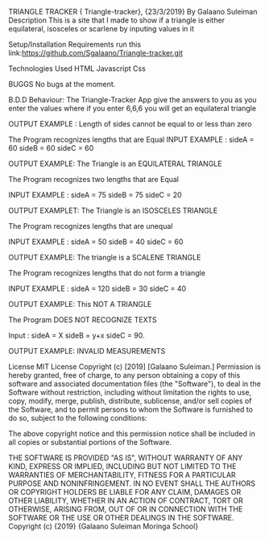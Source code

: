 
TRIANGLE TRACKER { Triangle-tracker}, {23/3/2019} By Galaano Suleiman Description This is a site that I made to show if a triangle is either equilateral, isosceles or scarlene by inputing values in it

Setup/Installation Requirements run this link:https://github.com/Sgalaano/Triangle-tracker.git

Technologies Used HTML Javascript Css

BUGGS No bugs at the moment.

B.D.D Behaviour: The Triangle-Tracker App give the answers to you as you enter the values where if you enter 6,6,6 you will get an equilateral triangle

OUTPUT EXAMPLE : Length of sides cannot be equal to or less than zero

The Program recognizes lengths that are Equal INPUT EXAMPLE : sideA = 60 sideB = 60 sideC = 60

OUTPUT EXAMPLE: The Triangle is an EQUILATERAL TRIANGLE

The Program recognizes two lengths that are Equal

INPUT EXAMPLE : sideA = 75 sideB = 75 sideC = 20

OUTPUT EXAMPLET: The Triangle is an ISOSCELES TRIANGLE

The Program recognizes lengths that are unequal

INPUT EXAMPLE : sideA = 50 sideB = 40 sideC = 60

OUTPUT EXAMPLE: The triangle is a SCALENE TRIANGLE

The Program recognizes lengths that do not form a triangle

INPUT EXAMPLE : sideA = 120 sideB = 30 sideC = 40

OUTPUT EXAMPLE: This NOT A TRIANGLE

The Program DOES NOT RECOGNIZE TEXTS

Input : sideA = X sideB = y+x sideC = 90.

OUTPUT EXAMPLE: INVALID MEASUREMENTS

License MIT License Copyright (c) [2019] [Galaano Suleiman.] Permission is hereby granted, free of charge, to any person obtaining a copy of this software and associated documentation files (the "Software"), to deal in the Software without restriction, including without limitation the rights to use, copy, modify, merge, publish, distribute, sublicense, and/or sell copies of the Software, and to permit persons to whom the Software is furnished to do so, subject to the following conditions:

The above copyright notice and this permission notice shall be included in all copies or substantial portions of the Software.

THE SOFTWARE IS PROVIDED "AS IS", WITHOUT WARRANTY OF ANY KIND, EXPRESS OR IMPLIED, INCLUDING BUT NOT LIMITED TO THE WARRANTIES OF MERCHANTABILITY, FITNESS FOR A PARTICULAR PURPOSE AND NONINFRINGEMENT. IN NO EVENT SHALL THE AUTHORS OR COPYRIGHT HOLDERS BE LIABLE FOR ANY CLAIM, DAMAGES OR OTHER LIABILITY, WHETHER IN AN ACTION OF CONTRACT, TORT OR OTHERWISE, ARISING FROM, OUT OF OR IN CONNECTION WITH THE SOFTWARE OR THE USE OR OTHER DEALINGS IN THE SOFTWARE. Copyright (c) {2019} {Galaano Suleiman Moringa School}
